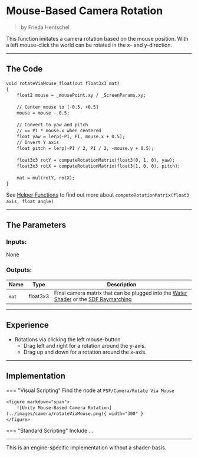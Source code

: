 <div class="container">
    <h1 class="main-heading">Mouse-Based Camera Rotation</h1>
    <blockquote class="author">by Frieda Hentschel</blockquote>
</div>

This function imitates a camera rotation based on the mouse position. With a left mouse-click the world can be rotated in the x- and y-direction. 

---

## The Code

``` hlsl
void rotateViaMouse_float(out float3x3 mat)
{
    float2 mouse = _mousePoint.xy / _ScreenParams.xy;

    // Center mouse to [-0.5, +0.5]
    mouse = mouse - 0.5;

    // Convert to yaw and pitch
    // == PI * mouse.x when centered
    float yaw = lerp(-PI, PI, mouse.x + 0.5); 
    // Invert Y axis
    float pitch = lerp(-PI / 2, PI / 2, -mouse.y + 0.5); 

    float3x3 rotY = computeRotationMatrix(float3(0, 1, 0), yaw);
    float3x3 rotX = computeRotationMatrix(float3(1, 0, 0), pitch);

    mat = mul(rotY, rotX);
}
```

See [Helper Functions](../helperFunctions.md) to find out more about ```computeRotationMatrix(float3 axis, float angle)```

---

## The Parameters

### Inputs:
None

### Outputs:
| Name            | Type     | Description |
|-----------------|----------|-------------|
| `mat`        | float3x3   | Final camera matrix that can be plugged into the [Water Shader](../water/waterSurface.md) or the [SDF Raymarching](../sdfs/raymarching.md) |

---

## Experience

- Rotations via clicking the left mouse-button
    - Drag left and right for a rotation around the y-axis.
    - Drag up and down for a rotation around the x-axis.

---

## Implementation

=== "Visual Scripting"
    Find the node at `PSF/Camera/Rotate Via Mouse`

    <figure markdown="span">
        ![Unity Mouse-Based Camera Rotation](../images/camera/rotateViaMouse.png){ width="300" }
    </figure>

=== "Standard Scripting"
    Include ...

---

This is an engine-specific implementation without a shader-basis.